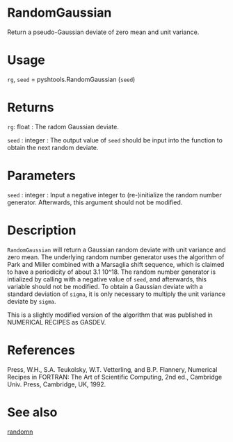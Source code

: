 # RandomGaussian

Return a pseudo-Gaussian deviate of zero mean and unit variance.

# Usage

`rg`, `seed` = pyshtools.RandomGaussian (`seed`)

# Returns

`rg`: float
:   The radom Gaussian deviate.

`seed` : integer
:   The output value of `seed` should be input into the function to obtain the next random deviate.

# Parameters

`seed` : integer
:   Input a negative integer to (re-)initialize the random number generator. Afterwards, this argument should not be modified.

# Description

`RandomGaussian` will return a Gaussian random deviate with unit variance and zero mean. The underlying random number generator uses the algorithm of Park and Miller combined with a Marsaglia shift sequence, which is claimed to have a periodicity of about 3.1 10^18. The random number generator is intialized by calling with a negative value of `seed`, and afterwards, this variable should not be modified. To obtain a Gaussian deviate with a standard deviation of `sigma`, it is only necessary to multiply the unit variance deviate by `sigma`.

This is a slightly modified version of the algorithm that was published in NUMERICAL RECIPES as GASDEV.

# References

Press, W.H., S.A. Teukolsky, W.T. Vetterling, and B.P. Flannery, Numerical Recipes in FORTRAN: The Art of Scientific Computing, 2nd ed., Cambridge Univ. Press, Cambridge, UK, 1992.

# See also

[randomn](pyrandomn.html)
